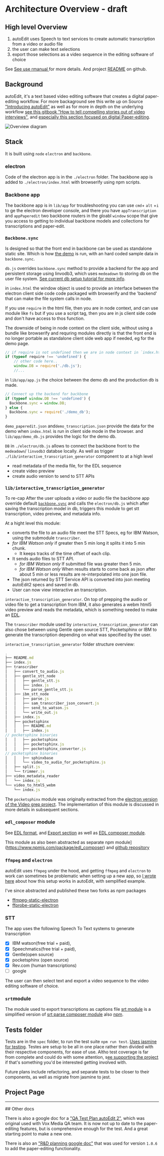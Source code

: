 # Architecture Overview - draft

## High level Overview

1. autoEdit uses Speech to text services to create automatic transcription from a video or audio file
2. the user can make text selections 
3. export those selections as a video sequence in the editing software of choice

See [See use rmanual ](https://autoedit.gitbook.io/user-manual) for more details.
And project [README](https://github.com/OpenNewsLabs/autoEdit_2) on github.

## Background 
autoEdit, it's a text based video editing software that creates a digital paper-editing workflow. For more backaground see this write up on Source ["Introducing autoEdit"](https://source.opennews.org/articles/video-editing-made-better-introducing-autoedit/) as well as for more in depth on the underlying workflow [see this gitbook  "How to tell compelling stories out of video interviews"](https://pietropassarelli.gitbooks.io/how-to-tell-compelling-stories-out-of-video-inter/content/), and [especially this section focused on digital Paper-editing](https://pietropassarelli.gitbooks.io/how-to-tell-compelling-stories-out-of-video-inter/content/digital-paper-editing/autoedit-2-digital-paper-editing-software.html).

<!-- Video overview of main user journey Watch [video overview of the transcription part on youtube](http://www.youtube.com/watch?v=4z143-nJlzs). -->

![Overview diagram ](https://github.com/OpenNewsLabs/autoEdit_2/raw/master/assets/autoEdit_overview_diagram_1.0.7.png)


## Stack

It is built using `node` `electron` and `backbone`. 


### electron
Code of the electron app is in the `./electron` folder.
The backbone app is added to `./electron/index.html` with browserify using npm scripts.


### Backbone app
The backbone app is in `lib/app` for troubleshooting you can use `cmd`+ `alt` +`i` to ge the electron developer console, and there you have `appTranscription` and `appPaperedit` two backbone routers in the gloabl `window` scope that give you access to getting to individual backbone models and collections for transcriptions and paper-edit.

### `Backbone.sync` 
Is designed so that the front end in backbone can be used as standalone static site. Which is how [the demo](https://opennewslabs.github.io/autoEdit_2/demo/index.html) is run, with an hard coded sample data in `backbone.sync`.

`db.js` overrides `backbone.sync` method to provide a backend for the app and persistent storage using linvodb3, which uses `medeadown` to storing db on the user file system. [See current db setup tutorial for more info](../appendix/current-db-setup.md).

in `index.html` the window object is used to provide an interface between the electron client side code code packaged with browserify and the 'backend' that can make the file system calls in node.


If you use `require` in the html file, then you are in node context, and can use module like `fs` but if you use a script tag, then you are in js client side code and don't have access to thos function. 

The downside of being in node context on the client side, without using a bundle like browserify and requring modules directly is that the front end is no longer portable as standalone client side web app if needed, eg for the demo page.

```javascript
// if require is not undefined then we are in node context in `index.html` , and therefore using 
if (typeof require !== 'undefined') {
    // other code here..
    window.DB = require('./db.js');
    //...
```

in `lib/app/app.js` the choice between the demo db and the production db is made.

```javascript
// Connect up the backend for backbone
if (typeof window.DB !== 'undefined') {
  Backbone.sync = window.DB;
} else {
  Backbone.sync = require('./demo_db');
}
```

`demo_paperedit.json` and`demo_transcription.json` provide the data for the demo when `index.html` is run in client side mode in the browser. and `lib/app/demo_db.js` provides the logic for the demo db.

`DB` in `./electron/db.js` allows to connect the backbone front to the `medeadown`/ `linvodb3` databse locally. As well as trigger `./lib/interactive_transcription_generator` component to at a high level
- read metadata of the media file, for the EDL sequence
- create video preview
- create audio version to send to STT APIs

### `lib/interactive_transcription_generator`

To re-cap After the user uploads a video or audio file the backbone app override default [`backbone.sync`](http://backbonejs.org/#Sync) and calls the `electron/db.js` which after saving the transcription model in db, triggers this module to get stt transcription, video preivew, and metadata info.

At a hight level this module:

* converts the file to an audio file meet the STT Specs, eg for IBM Watson, using the submodule `transcriber`. 
* _for IBM Watson only_ if greater then 5 min long it splits it into 5 min chunk.
    * It keeps tracks of the time offset of each clip. 
* It sends audio files to STT API. 
    * _for IBM Watson only_ If submitted file was greater then 5 min.
    * _for IBM Watson only_ When results starts to come back as json after about 5 min or less results are re-interpolated into one json file. 
* The json returned by STT Service API is converted into json meeting autoEdit2 specs and saved in db. 
* User can now view interactive an transcription.

`interactive_transcription_generator`. On top of prepping the audio or video file to get a transcription from IBM, it also generates a webm html5 video preview and reads the metadata, which is something needed to make an [EDL](https://github.com/pietrop/autoEdit_2_documentation/tree/6a02a8d72f177e127c3fe0b3c3959dbc6f737f13/jsdoc_docs/tutorial-EDL_format.html).

The `transcriber` module used by `interactive_transcription_generator` can also chose between using Gentle open source STT, Pocketsphinx or IBM to generate the transcription depending on what was specified by the user.

`interactive_transcription_generator` folder structure overview:

```javascript
.
├── README.md
├── index.js
├── transcriber
│   ├── convert_to_audio.js
│   ├── gentle_stt_node
│   │   ├── gentle_stt.js
│   │   ├── index.js
│   │   └── parse_gentle_stt.js
│   ├── ibm_stt_node
│   │   ├── parse.js
│   │   ├── sam_transcriber_json_convert.js
│   │   ├── send_to_watson.js
│   │   └── write_out.js
│   ├── index.js
│   ├── pocketsphinx
│   │   ├── README.md
│   │   ├── index.js
// pocketsphinx binaries 
│   │   ├── pocketsphinx
│   │   ├── pocketsphinx.js
│   │   ├── pocketsphinx_converter.js
// pocketsphinx binaries 
│   │   ├── sphinxbase
│   │   └── video_to_audio_for_pocketsphinx.js
│   ├── split.js
│   └── trimmer.js
├── video_metadata_reader
│   └── index.js
└── video_to_html5_webm
    └── index.js
```

The `pocketsphinx` module was originally extracted from the [electron version of the Video grep project](https://github.com/antiboredom/videogrep). The implementation of this module is discussed in more details in subsequent sections.


### `edl_composer` module

See [EDL format](../appendix/edl-format.md), and [Export section](../export/export/) as well as [EDL composer module](https://github.com/OpenNewsLabs/autoEdit_2/tree/master/lib/edl_composer).

This module as also been abstracted as separate npm module](https://www.npmjs.com/package/edl_composer) and [github repository](https://github.com/pietrop/edl_composer#readme)

### `ffmpeg` and `electron`
autoEdit uses `ffmpeg` under the hood, and getting `ffmpeg` and `electron` to work can sometimes be problematic when setting up a new app, so [I wrote here](http://pietropassarelli.com/ffmpeg-electron.html) about how this setup works in autoEdit, with semplified example.

I've since abstracted and published these two forks as npm packages
- [ffmpeg-static-electron](https://www.npmjs.com/package/ffmpeg-static-electron)
- [ffprobe-static-electron](https://www.npmjs.com/package/ffprobe-static-electron)

### STT 

The app uses the following Speech To Text systems to generate transcription

- [X] IBM watson(free trial + paid), 
- [X] Speechmatics(free trial + paid), 
- [X] Gentle(open source) 
- [X] pocketsphinx (open source) 
- [x] Rev.com (human transcriptions)
- [ ] google 

The user can then select text and export a video sequence to the video editing software of choice.

### `srt`module
The module used to export transcriptions as captions file [srt module](https://github.com/OpenNewsLabs/autoEdit_2/blob/master/lib/srt/index.js) is a simplified version of [srt parse composer module](https://github.com/pietrop/srtParserComposer) also [npm](https://www.npmjs.com/package/srt_parser_composer).

## Tests folder
Tests are in the `spec` folder, to run the test suite `npm run test`. [Uses jasmine for testing](https://jasmine.github.io/). Testes are setup to be all in one place rather then divided with their respective components, for ease of use. Altho test coverage is far from complete and could do with some attention, s[ee supporting the project](support-the-project.md) if that's something you'd be interested getting involved with.

Future plans include refactoring, and separate tests to be closer to their components, as well as migrate from jasmine to jest.

## Project Page


---

## Other docs

There is also a google doc for a ["QA Test Plan autoEdit 2"](https://docs.google.com/document/d/18hqjb5K7owSV6HJ-uqgeFwxicRUvf-nYsdpJiBkF-BU/edit?usp=sharing), which was original used with Vox Media QA team. It is now not up to date to the paper-editing features, but is comprehensive enough for the test. And a great starting point to make a new one.

There is also an ["R&D planning google doc"](https://docs.google.com/document/d/12mUuXAtE65vhy5Sm0tmKRdgXGMn_Ob4RZEs9T5uDPkM/edit?usp=sharing) that was used for version `1.0.6` to add the paper-editing functionality.
 

